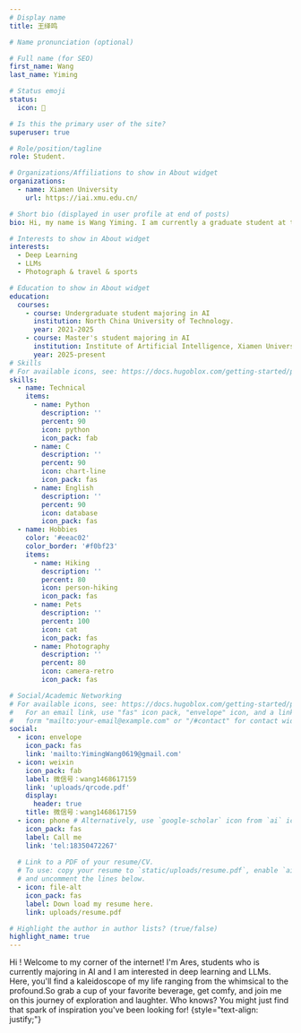 ```yaml
---
# Display name
title: 王绎鸣

# Name pronunciation (optional)

# Full name (for SEO)
first_name: Wang
last_name: Yiming

# Status emoji
status:
  icon: 🐾

# Is this the primary user of the site?
superuser: true

# Role/position/tagline
role: Student.

# Organizations/Affiliations to show in About widget
organizations:
  - name: Xiamen University
    url: https://iai.xmu.edu.cn/

# Short bio (displayed in user profile at end of posts)
bio: Hi, my name is Wang Yiming. I am currently a graduate student at the Xiamen University Institute of Artificial Intelligence.

# Interests to show in About widget
interests:
  - Deep Learning
  - LLMs
  - Photograph & travel & sports

# Education to show in About widget
education:
  courses:
    - course: Undergraduate student majoring in AI
      institution: North China University of Technology.
      year: 2021-2025
    - course: Master's student majoring in AI
      institution: Institute of Artificial Intelligence, Xiamen University
      year: 2025-present
# Skills
# For available icons, see: https://docs.hugoblox.com/getting-started/page-builder/#icons
skills:
  - name: Technical
    items:
      - name: Python
        description: ''
        percent: 90
        icon: python
        icon_pack: fab
      - name: C
        description: ''
        percent: 90
        icon: chart-line
        icon_pack: fas
      - name: English
        description: ''
        percent: 90
        icon: database
        icon_pack: fas
  - name: Hobbies
    color: '#eeac02'
    color_border: '#f0bf23'
    items:
      - name: Hiking
        description: ''
        percent: 80
        icon: person-hiking
        icon_pack: fas
      - name: Pets
        description: ''
        percent: 100
        icon: cat
        icon_pack: fas
      - name: Photography
        description: ''
        percent: 80
        icon: camera-retro
        icon_pack: fas

# Social/Academic Networking
# For available icons, see: https://docs.hugoblox.com/getting-started/page-builder/#icons
#   For an email link, use "fas" icon pack, "envelope" icon, and a link in the
#   form "mailto:your-email@example.com" or "/#contact" for contact widget.
social:
  - icon: envelope
    icon_pack: fas
    link: 'mailto:YimingWang0619@gmail.com'
  - icon: weixin
    icon_pack: fab
    label: 微信号：wang1468617159
    link: 'uploads/qrcode.pdf'
    display:
      header: true
    title: 微信号：wang1468617159
  - icon: phone # Alternatively, use `google-scholar` icon from `ai` icon pack
    icon_pack: fas
    label: Call me
    link: 'tel:18350472267'
 
  # Link to a PDF of your resume/CV.
  # To use: copy your resume to `static/uploads/resume.pdf`, enable `ai` icons in `params.yaml`,
  # and uncomment the lines below.
  - icon: file-alt
    icon_pack: fas
    label: Down load my resume here.
    link: uploads/resume.pdf

# Highlight the author in author lists? (true/false)
highlight_name: true
---
```


Hi ! Welcome to my corner of the internet! I'm Ares, students who is currently majoring in AI and I am interested in deep learning and LLMs. Here, you'll find a kaleidoscope of my life ranging from the whimsical to the profound.So grab a cup of your favorite beverage, get comfy, and join me on this journey of exploration and laughter. Who knows? You might just find that spark of inspiration you've been looking for!
{style="text-align: justify;"}
